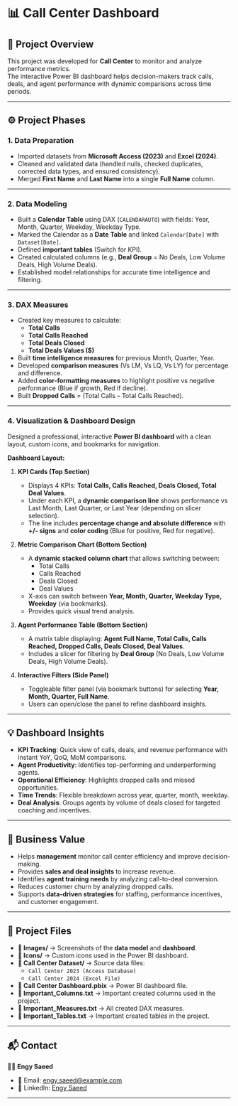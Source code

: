 # 📊 Call Center Dashboard

## 📌 Project Overview
This project was developed for **Call Center** to monitor and analyze performance metrics.  
The interactive Power BI dashboard helps decision-makers track calls, deals, and agent performance with dynamic comparisons across time periods.

---

## ⚙️ Project Phases

### 1. **Data Preparation**
- Imported datasets from **Microsoft Access (2023)** and **Excel (2024)**.  
- Cleaned and validated data (handled nulls, checked duplicates, corrected data types, and ensured consistency).  
- Merged **First Name** and **Last Name** into a single **Full Name** column.  

---

### 2. **Data Modeling**
- Built a **Calendar Table** using DAX (`CALENDARAUTO`) with fields: Year, Month, Quarter, Weekday, Weekday Type.  
- Marked the Calendar as a **Date Table** and linked `Calendar[Date]` with `Dataset[Date]`.  
- Defined **important tables** (Switch for KPI).  
- Created calculated columns (e.g., **Deal Group** = No Deals, Low Volume Deals, High Volume Deals).  
- Established model relationships for accurate time intelligence and filtering.  

---

### 3. **DAX Measures**
- Created key measures to calculate:  
  - **Total Calls**  
  - **Total Calls Reached**  
  - **Total Deals Closed**  
  - **Total Deals Values ($)**  
- Built **time intelligence measures** for previous Month, Quarter, Year.  
- Developed **comparison measures** (Vs LM, Vs LQ, Vs LY) for percentage and difference.  
- Added **color-formatting measures** to highlight positive vs negative performance (Blue if growth, Red if decline).  
- Built **Dropped Calls** = (Total Calls – Total Calls Reached).  

---

### 4. **Visualization & Dashboard Design**
Designed a professional, interactive **Power BI dashboard** with a clean layout, custom icons, and bookmarks for navigation.  

**Dashboard Layout:**  

1. **KPI Cards (Top Section)**  
   - Displays 4 KPIs: **Total Calls, Calls Reached, Deals Closed, Total Deal Values**.  
   - Under each KPI, a **dynamic comparison line** shows performance vs Last Month, Last Quarter, or Last Year (depending on slicer selection).  
   - The line includes **percentage change and absolute difference** with **+/- signs** and **color coding** (Blue for positive, Red for negative).  

2. **Metric Comparison Chart (Bottom Section)**  
   - A **dynamic stacked column chart** that allows switching between:  
     - Total Calls  
     - Calls Reached  
     - Deals Closed  
     - Deal Values  
   - X-axis can switch between **Year, Month, Quarter, Weekday Type, Weekday** (via bookmarks).  
   - Provides quick visual trend analysis.  

3. **Agent Performance Table (Bottom Section)**  
   - A matrix table displaying: **Agent Full Name, Total Calls, Calls Reached, Dropped Calls, Deals Closed, Deal Values**.  
   - Includes a slicer for filtering by **Deal Group** (No Deals, Low Volume Deals, High Volume Deals).  

4. **Interactive Filters (Side Panel)**  
   - Toggleable filter panel (via bookmark buttons) for selecting **Year, Month, Quarter, Full Name**.  
   - Users can open/close the panel to refine dashboard insights.  

---

## 💡 Dashboard Insights
- **KPI Tracking**: Quick view of calls, deals, and revenue performance with instant YoY, QoQ, MoM comparisons.  
- **Agent Productivity**: Identifies top-performing and underperforming agents.  
- **Operational Efficiency**: Highlights dropped calls and missed opportunities.  
- **Time Trends**: Flexible breakdown across year, quarter, month, weekday.  
- **Deal Analysis**: Groups agents by volume of deals closed for targeted coaching and incentives.  

---

## 🚀 Business Value
- Helps **management** monitor call center efficiency and improve decision-making.  
- Provides **sales and deal insights** to increase revenue.  
- Identifies **agent training needs** by analyzing call-to-deal conversion.  
- Reduces customer churn by analyzing dropped calls.  
- Supports **data-driven strategies** for staffing, performance incentives, and customer engagement.  

---

## 📂 Project Files
- **📁 Images/** → Screenshots of the **data model** and **dashboard**.  
- **📁 Icons/** → Custom icons used in the Power BI dashboard.  
- **📁 Call Center Dataset/** → Source data files:  
  - `Call Center 2023 (Access Database)`  
  - `Call Center 2024 (Excel File)`  
- **📄 Call Center Dashboard.pbix** → Power BI dashboard file.  
- **📄 Important_Columns.txt** → Important created columns used in the project.  
- **📄 Important_Measures.txt** → All created DAX measures.  
- **📄 Important_Tables.txt** → Important created tables in the project.  

---

## 📬 Contact
👩‍💻 **Engy Saeed**  
- 📧 Email: [engy.saeed@example.com](engysead498@gmail.com)  
- 💼 LinkedIn: [Engy Saeed](https://www.linkedin.com/in/engy-saeed2003/)  

---
